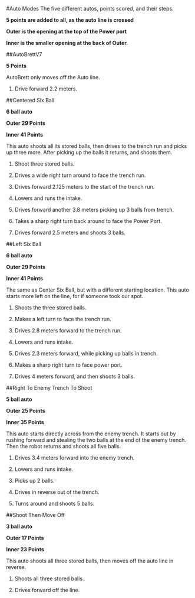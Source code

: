 #Auto Modes
The five different autos, points scored, and their steps.

**5 points are added to all, as the auto line is crossed**

**Outer is the opening at the top of the Power port**

**Inner is the smaller opening at the back of Outer.**

##AutoBrettV7 

**5 Points**

AutoBrett only moves off the Auto line.

1. Drive forward   2.2 meters.

##Centered Six Ball 

**6 ball auto**

**Outer 29 Points**

**Inner 41 Points**

This auto shoots all its stored balls, then drives to the trench run and picks up three more. After picking up the balls it returns, and shoots them.

1. Shoot three stored balls.

2. Drives a wide right turn around to face the trench run.

3. Drives forward 2.125 meters to the start of the trench run.

4. Lowers and runs the intake.

5. Drives forward another 3.8 meters picking up 3 balls from trench.

6. Takes a sharp right turn back around to face the Power Port.

7. Drives forward 2.5 meters and shoots 3 balls.

##Left Six Ball

**6 ball auto**

**Outer 29 Points**

**Inner 41 Points**

The same as Center Six Ball, but with a different starting location. This auto starts more left on the line, for if someone took our spot.

1. Shoots the three stored balls.

2.  Makes a left turn to face the trench run.

3. Drives 2.8 meters forward to the trench run.

4. Lowers and runs intake.

5. Drives 2.3 meters forward, while picking up balls in trench.

6. Makes a sharp right turn to face power port.

7. Drives 4 meters forward, and then shoots 3 balls.

##Right To Enemy Trench To Shoot 

**5 ball auto**

**Outer 25 Points**

**Inner 35 Points**

This auto starts directly across from the enemy trench. It starts out by rushing forward and stealing the two balls at the end of the enemy trench. Then the robot returns and shoots all five balls. 

1. Drives 3.4 meters forward into the enemy trench.

2. Lowers and runs intake.

3. Picks up 2 balls.

4. Drives in reverse out of the trench.

5. Turns around and shoots 5 balls.

##Shoot Then Move Off 

**3 ball auto**

**Outer 17 Points**

**Inner 23 Points**

This auto shoots all three stored balls, then moves off the auto line in reverse.

1. Shoots all three stored balls.

2. Drives forward off the line.

